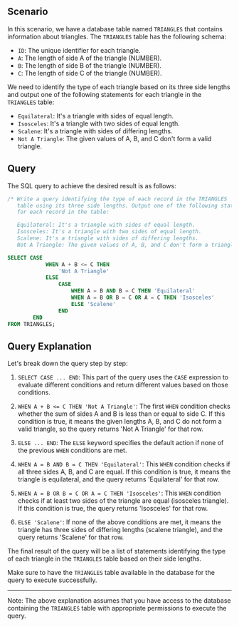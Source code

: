 ## Scenario
In this scenario, we have a database table named `TRIANGLES` that contains information about triangles. The `TRIANGLES` table has the following schema:

- `ID`: The unique identifier for each triangle.
- `A`: The length of side A of the triangle (NUMBER).
- `B`: The length of side B of the triangle (NUMBER).
- `C`: The length of side C of the triangle (NUMBER).

We need to identify the type of each triangle based on its three side lengths and output one of the following statements for each triangle in the `TRIANGLES` table:

- `Equilateral`: It's a triangle with sides of equal length.
- `Isosceles`: It's a triangle with two sides of equal length.
- `Scalene`: It's a triangle with sides of differing lengths.
- `Not A Triangle`: The given values of A, B, and C don't form a valid triangle.

## Query
The SQL query to achieve the desired result is as follows:

```sql
/* Write a query identifying the type of each record in the TRIANGLES
   table using its three side lengths. Output one of the following statements
   for each record in the table:

   Equilateral: It's a triangle with sides of equal length.
   Isosceles: It's a triangle with two sides of equal length.
   Scalene: It's a triangle with sides of differing lengths.
   Not A Triangle: The given values of A, B, and C don't form a triangle. */

SELECT CASE             
            WHEN A + B <= C THEN
                'Not A Triangle'
            ELSE 
                CASE 
                    WHEN A = B AND B = C THEN 'Equilateral'
                    WHEN A = B OR B = C OR A = C THEN 'Isosceles'
                    ELSE 'Scalene'
                END
        END
FROM TRIANGLES;
```

## Query Explanation
Let's break down the query step by step:

1. `SELECT CASE ... END`: This part of the query uses the `CASE` expression to evaluate different conditions and return different values based on those conditions.

2. `WHEN A + B <= C THEN 'Not A Triangle'`: The first `WHEN` condition checks whether the sum of sides A and B is less than or equal to side C. If this condition is true, it means the given lengths A, B, and C do not form a valid triangle, so the query returns 'Not A Triangle' for that row.

3. `ELSE ... END`: The `ELSE` keyword specifies the default action if none of the previous `WHEN` conditions are met.

4. `WHEN A = B AND B = C THEN 'Equilateral'`: This `WHEN` condition checks if all three sides A, B, and C are equal. If this condition is true, it means the triangle is equilateral, and the query returns 'Equilateral' for that row.

5. `WHEN A = B OR B = C OR A = C THEN 'Isosceles'`: This `WHEN` condition checks if at least two sides of the triangle are equal (isosceles triangle). If this condition is true, the query returns 'Isosceles' for that row.

6. `ELSE 'Scalene'`: If none of the above conditions are met, it means the triangle has three sides of differing lengths (scalene triangle), and the query returns 'Scalene' for that row.

The final result of the query will be a list of statements identifying the type of each triangle in the `TRIANGLES` table based on their side lengths.

Make sure to have the `TRIANGLES` table available in the database for the query to execute successfully.

---

Note: The above explanation assumes that you have access to the database containing the `TRIANGLES` table with appropriate permissions to execute the query.
